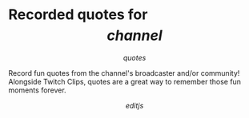 # Recorded quotes for $$channel$$

$$quotes$$

Record fun quotes from the channel's broadcaster and/or community! Alongside
Twitch Clips, quotes are a great way to remember those fun moments forever.

$$editjs$$
